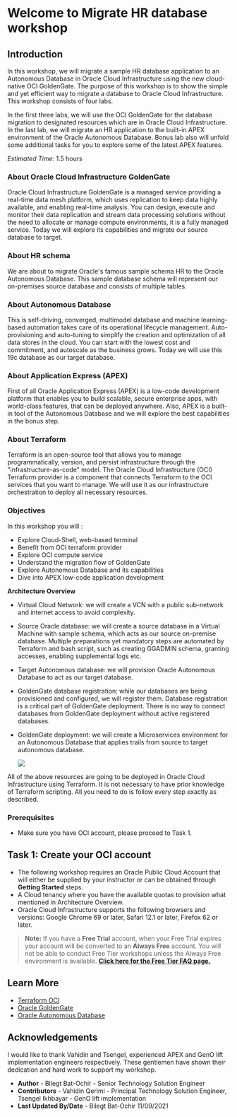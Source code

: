 # Welcome to Migrate HR database workshop

## Introduction

In this workshop, we will migrate a sample HR database application to an Autonomous Database in Oracle Cloud Infrastructure using the new cloud-native OCI GoldenGate. The purpose of this workshop is to show the simple and yet efficient way to migrate a database to Oracle Cloud Infrastructure. This workshop consists of four labs.

In the first three labs, we will use the OCI GoldenGate  for the database migration to designated resources which are in Oracle Cloud Infrastructure. In the last lab, we will migrate an HR application to the built-in APEX environment of the Oracle Autonomous Database. Bonus lab also will unfold some additional tasks for you to explore some of the latest APEX features.

*Estimated Time*: 1.5 hours

### About Oracle Cloud Infrastructure GoldenGate

Oracle Cloud Infrastructure GoldenGate is a managed service providing a real-time data mesh platform, which uses replication to keep data highly available, and enabling real-time analysis. You can design, execute and monitor their data replication and stream data processing solutions without the need to allocate or manage compute environments, it is a fully managed service. Today we will explore its capabilities and migrate our source database to target.

### About HR schema

We are about to migrate Oracle's famous sample schema HR to the Oracle Autonomous Database. This sample database schema will represent our on-premises source database and consists of multiple tables.

### About Autonomous Database

This is self-driving, converged, multimodel database and machine learning-based automation takes care of its operational lifecycle management. Auto-provisioning and auto-tuning to simplify the creation and optimization of all data stores in the cloud. You can start with the lowest cost and commitment, and autoscale as the business grows. Today we will use this 19c database as our target database.

### About Application Express (APEX)

First of all Oracle Application Express (APEX) is a low-code development platform that enables you to build scalable, secure enterprise apps, with world-class features, that can be deployed anywhere. Also, APEX is a built-in tool of the Autonomous Database and we will explore the best capabilities in the bonus step.

### About Terraform

Terraform is an open-source tool that allows you to manage programmatically, version, and persist infrastructure through the "infrastructure-as-code" model.
The Oracle Cloud Infrastructure (OCI) Terraform provider is a component that connects Terraform to the OCI services that you want to manage. We will use it as our infrastructure orchestration to deploy all necessary resources.

### Objectives

In this workshop you will :
* Explore Cloud-Shell, web-based terminal
* Benefit from OCI terraform provider
* Explore OCI compute service
* Understand the migration flow of GoldenGate
* Explore Autonomous Database and its capabilities
* Dive into APEX low-code application development

**Architecture Overview**

- Virtual Cloud Network: we will create a VCN with a public sub-network and internet access to avoid complexity.
- Source Oracle database: we will create a source database in a Virtual Machine with sample schema, which acts as our source on-premise database. Multiple preparations yet mandatory steps are automated by Terraform and bash script, such as creating GGADMIN schema, granting accesses, enabling supplemental logs etc.
- Target Autonomous database: we will provision Oracle Autonomous Database to act as our target database.
- GoldenGate database registration: while our databases are being provisioned and configured, we will register them. Database registration is a critical part of GoldenGate deployment. There is no way to connect databases from GoldenGate deployment without active registered databases.
- GoldenGate deployment: we will create a Microservices environment for an Autonomous Database that applies trails from source to target autonomous database.

	![](./images/architecture.png)

All of the above resources are going to be deployed in Oracle Cloud Infrastructure using Terraform. It is not necessary to have prior knowledge of Terraform scripting. All you need to do is follow every step exactly as described.

### Prerequisites

* Make sure you have OCI account, please proceed to Task 1.

## **Task 1**: Create your OCI account

* The following workshop requires an Oracle Public Cloud Account that will either be supplied by your instructor or can be obtained through **Getting Started** steps.
* A Cloud tenancy where you have the available quotas to provision what mentioned in Architecture Overview.
* Oracle Cloud Infrastructure supports the following browsers and versions: Google Chrome 69 or later, Safari 12.1 or later, Firefox 62 or later.

> **Note:** If you have a **Free Trial** account, when your Free Trial expires your account will be converted to an **Always Free** account. You will not be able to conduct Free Tier workshops unless the Always Free environment is available. **[Click here for the Free Tier FAQ page.](https://www.oracle.com/cloud/free/faq.html)**

## Learn More

* [Terraform OCI](https://docs.oracle.com/en-us/iaas/Content/API/SDKDocs/terraform.htm)
* [Oracle GoldenGate](https://docs.oracle.com/en/middleware/goldengate/core/19.1/oggmp/using-oracle-goldengate-microservices-oracle-cloud-marketplace.html)
* [Oracle Autonomous Database](https://docs.oracle.com/solutions/?q=autonomous&cType=reference-architectures&sort=date-desc&lang=en)

## Acknowledgements

I would like to thank Vahidin and Tsengel, experienced APEX and GenO lift implementation engineers respectively. These gentlemen have shown their dedication and hard work to support my workshop.

* **Author** - Bilegt Bat-Ochir - Senior Technology Solution Engineer
* **Contributors** - Vahidin Qerimi - Principal Technology Solution Engineer, Tsengel Ikhbayar - GenO lift implementation
* **Last Updated By/Date** - Bilegt Bat-Ochir 11/09/2021
